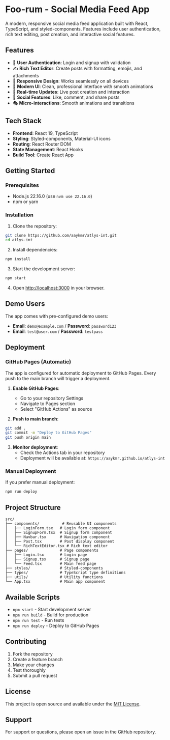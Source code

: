 # Foo-rum - Social Media Feed App

A modern, responsive social media feed application built with React, TypeScript, and styled-components. Features include user authentication, rich text editing, post creation, and interactive social features.

## Features

- 🔐 **User Authentication**: Login and signup with validation
- ✍️ **Rich Text Editor**: Create posts with formatting, emojis, and attachments
- 📱 **Responsive Design**: Works seamlessly on all devices
- 🎨 **Modern UI**: Clean, professional interface with smooth animations
- 🔄 **Real-time Updates**: Live post creation and interaction
- 💬 **Social Features**: Like, comment, and share posts
- 🎭 **Micro-interactions**: Smooth animations and transitions

## Tech Stack

- **Frontend**: React 19, TypeScript
- **Styling**: Styled-components, Material-UI icons
- **Routing**: React Router DOM
- **State Management**: React Hooks
- **Build Tool**: Create React App

## Getting Started

### Prerequisites

- Node.js 22.16.0 (use `nvm use 22.16.0`)
- npm or yarn

### Installation

1. Clone the repository:

```bash
git clone https://github.com/aaykmr/atlys-int.git
cd atlys-int
```

2. Install dependencies:

```bash
npm install
```

3. Start the development server:

```bash
npm start
```

4. Open [http://localhost:3000](http://localhost:3000) in your browser.

## Demo Users

The app comes with pre-configured demo users:

- **Email**: `demo@example.com` / **Password**: `password123`
- **Email**: `test@user.com` / **Password**: `testpass`

## Deployment

### GitHub Pages (Automatic)

The app is configured for automatic deployment to GitHub Pages. Every push to the main branch will trigger a deployment.

1. **Enable GitHub Pages**:

   - Go to your repository Settings
   - Navigate to Pages section
   - Select "GitHub Actions" as source

2. **Push to main branch**:

```bash
git add .
git commit -m "Deploy to GitHub Pages"
git push origin main
```

3. **Monitor deployment**:
   - Check the Actions tab in your repository
   - Deployment will be available at: `https://aaykmr.github.io/atlys-int`

### Manual Deployment

If you prefer manual deployment:

```bash
npm run deploy
```

## Project Structure

```
src/
├── components/          # Reusable UI components
│   ├── LoginForm.tsx   # Login form component
│   ├── SignupForm.tsx  # Signup form component
│   ├── Navbar.tsx      # Navigation component
│   ├── Post.tsx        # Post display component
│   └── RichTextEditor.tsx # Rich text editor
├── pages/              # Page components
│   ├── Login.tsx       # Login page
│   ├── Signup.tsx      # Signup page
│   └── Feed.tsx        # Main feed page
├── styles/             # Styled-components
├── types/              # TypeScript type definitions
├── utils/              # Utility functions
└── App.tsx             # Main app component
```

## Available Scripts

- `npm start` - Start development server
- `npm run build` - Build for production
- `npm run test` - Run tests
- `npm run deploy` - Deploy to GitHub Pages

## Contributing

1. Fork the repository
2. Create a feature branch
3. Make your changes
4. Test thoroughly
5. Submit a pull request

## License

This project is open source and available under the [MIT License](LICENSE).

## Support

For support or questions, please open an issue in the GitHub repository.
